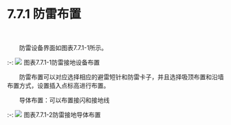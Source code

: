 

# 7.7.1  防雷布置
<br/>

&emsp;&emsp;防雷设备界面如图表7.7.1-1所示。


:-: ![](images/445.png)
图表7.7.1-1防雷接地设备布置

&emsp;&emsp;防雷布置可以对应选择相应的避雷短针和防雷卡子，并且选择吸顶布置和沿墙布置方式，设置插入点标高进行布置。

&emsp;&emsp;导体布置：可以布置接闪和接地线


:-: ![](images/446.png)
图表7.7.1-2防雷接地导体布置